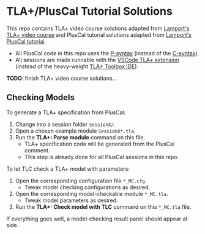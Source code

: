 # TLA+/PlusCal Tutorial Solutions

This repo contains TLA+ video course solutions adapted from [Lamport's TLA+ video course](https://lamport.azurewebsites.net/video/videos.html) and PlusCal tutorial solutions adapted from [Lamport's PlusCal tutorial](https://lamport.azurewebsites.net/tla/tutorial/contents.html).

* All PlusCal code in this repo uses the [P-syntax](https://lamport.azurewebsites.net/tla/p-manual.pdf) (instead of the [C-syntax](https://lamport.azurewebsites.net/tla/c-manual.pdf)).
* All sessions are made runnable with the [VSCode TLA+ extension](https://github.com/tlaplus/vscode-tlaplus) (instead of the heavy-weight [TLA+ Toolbox IDE](https://lamport.azurewebsites.net/tla/toolbox.html)).

**TODO**: finish TLA+ video course solutions...

## Checking Models

To generate a TLA+ specification from PlusCal:

1. Change into a session folder `SessionX/`.
2. Open a chosen example module `SessionX*.tla`.
3. Run the **TLA+: Parse module** command on this file.
    * TLA+ specification code will be generated from the PlusCal comment.
    * This step is already done for all PlusCal sessions in this repo.

To let TLC check a TLA+ model with parameters:

1. Open the corresponding configuration file `*_MC.cfg`.
    * Tweak model checking configurations as desired.
2. Open the corresponding model-checkable module `*_MC.tla`.
    * Tweak model parameters as desired.
3. Run the **TLA+: Check model with TLC** command on this `*_MC.tla` file.

If everything goes well, a model-checking result panel should appear at side.
